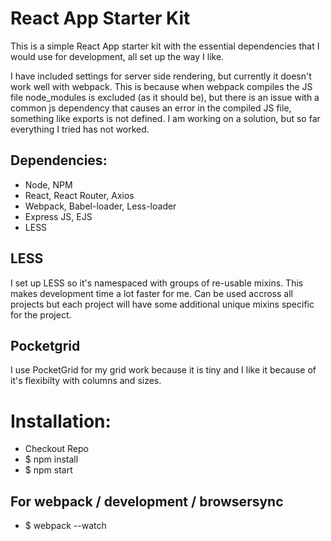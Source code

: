 # React App Starter Kit

This is a simple React App starter kit with the essential dependencies that I would use for development,
all set up the way I like.

I have included settings for server side rendering, but currently it doesn't work well with webpack.
This is because when webpack compiles the JS file node_modules is excluded (as it should be), but there is an issue
with a common js dependency that causes an error in the compiled JS file, something like exports is not defined.
I am working on a solution, but so far everything I tried has not worked.

## Dependencies:

* Node, NPM
* React, React Router, Axios
* Webpack, Babel-loader, Less-loader
* Express JS, EJS
* LESS

## LESS

I set up LESS so it's namespaced with groups of re-usable mixins. This makes development time a lot faster for me.
Can be used accross all projects but each project will have some additional unique mixins specific for the project.

## Pocketgrid

I use PocketGrid for my grid work because it is tiny and I like it because of it's flexibilty with columns and sizes.

# Installation:

* Checkout Repo
* $ npm install
* $ npm start

## For webpack / development / browsersync

* $ webpack --watch
